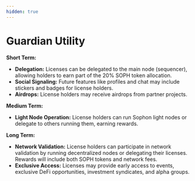 ```yaml
---
hidden: true
---
```


# Guardian Utility

**Short Term:**

* **Delegation:** Licenses can be delegated to the main node (sequencer), allowing holders to earn part of the 20% SOPH token allocation.
* **Social Signaling:** Future features like profiles and chat may include stickers and badges for license holders.
* **Airdrops:** License holders may receive airdrops from partner projects.

**Medium Term:**

* **Light Node Operation:** License holders can run Sophon light nodes or delegate to others running them, earning rewards.

**Long Term:**

* **Network Validation:** License holders can participate in network validation by running decentralized nodes or delegating their licenses. Rewards will include both SOPH tokens and network fees.
* **Exclusive Access:** Licenses may provide early access to events, exclusive DeFi opportunities, investment syndicates, and alpha groups.
